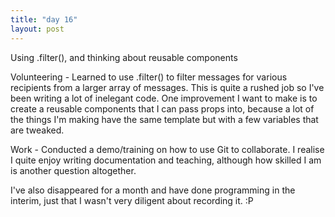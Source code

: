 ```yaml
---
title: "day 16"
layout: post
---
```

Using .filter(), and thinking about reusable components
<!--more-->
Volunteering - Learned to use .filter() to filter messages for various recipients from a larger array of messages. This is quite a rushed job so I've been writing a lot of inelegant code. One improvement I want to make is to create a reusable components that I can pass props into, because a lot of the things I'm making have the same template but with a few variables that are tweaked. 

Work - Conducted a demo/training on how to use Git to collaborate. I realise I quite enjoy writing documentation and teaching, although how skilled I am is another question altogether. 

I've also disappeared for a month and have done programming in the interim, just that I wasn't very diligent about recording it. :P 